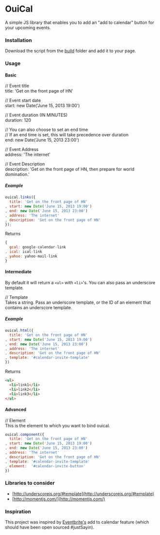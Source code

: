 # OuiCal

A simple JS library that enables you to add an "add to calendar" button for your upcoming events.

### Installation

Download the script from the [build](build) folder and add it to your page.

### Usage

#### Basic

// Event title    
title: 'Get on the front page of HN'

// Event start date    
start: new Date('June 15, 2013 19:00')

// Event duration (IN MINUTES)    
duration: 120

// You can also choose to set an end time    
// If an end time is set, this will take precedence over duration    
end: new Date('June 15, 2013 23:00')

// Event Address    
address: 'The internet'

// Event Description    
description: 'Get on the front page of HN, then prepare for world domination.'

##### Example

```js
ouical.links({
  title: 'Get on the front page of HN'
, start: new Date('June 15, 2013 19:00')
, end: new Date('June 15, 2013 23:00')
, address: 'The internet'
, description: 'Get on the front page of HN'
});
```

Returns    
```js
{
  gcal: google-calendar-link
, ical: ical-link
, yahoo: yahoo-mail-link
}
```


#### Intermediate

By default it will return a `<ul>` with `<li>`'s. You can also pass an underscore template.

// Template    
Takes a string. Pass an underscore template, or the ID of an element that contains an underscore template.

##### Example

```js
ouical.html({
  title: 'Get on the front page of HN'
, start: new Date('June 15, 2013 19:00')
, end: new Date('June 15, 2013 23:00')
, address: 'The internet'
, description: 'Get on the front page of HN'
, template: '#calendar-invite-template'
})
```

Returns    
```html
<ul>
  <li>link1</li>
  <li>link2</li>
  <li>link3</li>
</ul>
```

#### Advanced

// Element    
This is the element to which you want to bind ouical.

```js
ouical.component({
  title: 'Get on the front page of HN'
, start: new Date('June 15, 2013 19:00')
, end: new Date('June 15, 2013 23:00')
, address: 'The internet'
, description: 'Get on the front page of HN'
, template: '#calendar-invite-template'
, element:  '#calendar-invite-button'
})
```

### Libraries to consider

- [http://underscorejs.org/#template](http://underscorejs.org/#template)
- [http://momentjs.com/](http://momentjs.com/)


### Inspiration

This project was inspired by [Eventbrite's](http://www.eventbrite.com/) add to calendar feature (which should have been open sourced #justSayin).
